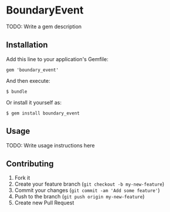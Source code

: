 # BoundaryEvent

TODO: Write a gem description

## Installation

Add this line to your application's Gemfile:

    gem 'boundary_event'

And then execute:

    $ bundle

Or install it yourself as:

    $ gem install boundary_event

## Usage

TODO: Write usage instructions here

## Contributing

1. Fork it
2. Create your feature branch (`git checkout -b my-new-feature`)
3. Commit your changes (`git commit -am 'Add some feature'`)
4. Push to the branch (`git push origin my-new-feature`)
5. Create new Pull Request
